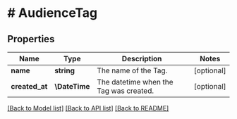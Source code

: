 # # AudienceTag

## Properties

Name | Type | Description | Notes
------------ | ------------- | ------------- | -------------
**name** | **string** | The name of the Tag. | [optional]
**created_at** | **\DateTime** | The datetime when the Tag was created. | [optional]

[[Back to Model list]](../../README.md#models) [[Back to API list]](../../README.md#endpoints) [[Back to README]](../../README.md)
